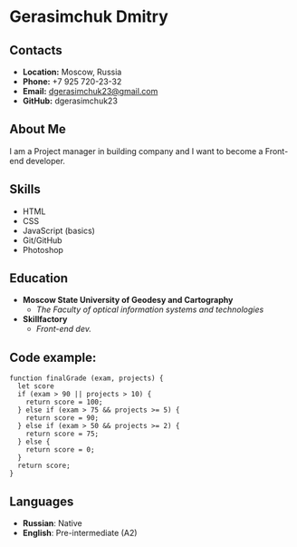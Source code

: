 # Gerasimchuk Dmitry

## Contacts

* **Location:** Moscow, Russia
* **Phone:** +7 925 720-23-32
* **Email:** dgerasimchuk23@gmail.com
* **GitHub:** dgerasimchuk23

## About Me

I am a Project manager in building company and I want to become a Front-end developer.

## Skills

* HTML
* CSS
* JavaScript (basics)
* Git/GitHub
* Photoshop

## Education

* **Moscow State University of Geodesy and Cartography**
    + *The Faculty of optical information systems and technologies*
* **Skillfactory**
    + *Front-end dev.*

## Code example:
```
function finalGrade (exam, projects) {
  let score
  if (exam > 90 || projects > 10) {
    return score = 100;
  } else if (exam > 75 && projects >= 5) {
    return score = 90;
  } else if (exam > 50 && projects >= 2) {
    return score = 75;
  } else {
    return score = 0;
  }
  return score;
}
```

## Languages

* **Russian**: Native
* **English**: Pre-intermediate (A2)